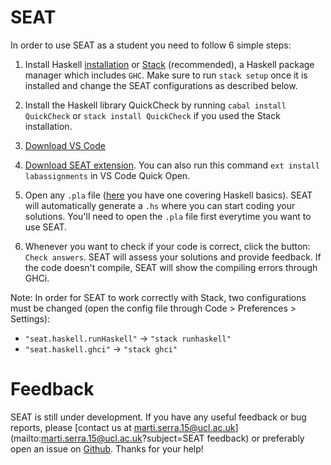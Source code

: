 # SEAT

In order to use SEAT as a student you need to follow 6 simple steps: 

1. Install Haskell [installation](https://www.haskell.org/platform/) or [Stack](https://docs.haskellstack.org/en/stable/README/) (recommended), a Haskell package manager which includes `GHC`. Make sure to run `stack setup` once it is installed and change the SEAT configurations as described below.

3. Install the Haskell library QuickCheck by running `cabal install QuickCheck` or `stack install QuickCheck` if you used the Stack installation.

4. [Download VS Code](https://code.visualstudio.com)

5. [Download SEAT extension](https://marketplace.visualstudio.com/items?itemName=UCL.labassignments). You can also run this command `ext install labassignments` in VS Code Quick Open.

6. Open any `.pla` file ([here](https://drive.google.com/open?id=0B-bbBbmOr9FZMlJUQXYyQ05DSGs) you have one covering Haskell basics). SEAT will automatically generate a `.hs` where you can start coding your solutions. You'll need to open the `.pla` file first everytime you want to use SEAT.

7. Whenever you want to check if your code is correct, click the button: `Check answers`. SEAT will assess your solutions and provide feedback. If the code doesn't compile, SEAT will show the compiling errors through GHCi.

Note: In order for SEAT to work correctly with Stack, two configurations must be changed (open the config file through Code > Preferences > Settings): 
  - `"seat.haskell.runHaskell"` -> `"stack runhaskell"`
  - `"seat.haskell.ghci"` -> `"stack ghci"`


# Feedback
SEAT is still under development. If you have any useful feedback or bug reports, please [contact us at marti.serra.15@ucl.ac.uk](mailto:marti.serra.15@ucl.ac.uk?subject=SEAT feedback) or preferably open an issue on [Github](https://github.com/seat-team-six/tutorials/issues). Thanks for your help!
